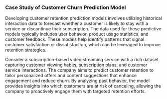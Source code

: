 ### Case Study of Customer Churn Prediction Model

Developing customer retention prediction models involves utilizing historical interaction data to forecast whether a customer is likely to stay with a service or discontinue their subscription. The data used for these predictive models typically includes user behavior, product usage statistics, and customer feedback. These models help identify patterns that signal customer satisfaction or dissatisfaction, which can be leveraged to improve retention strategies.

Consider a subscription-based video streaming service with a rich dataset capturing customer viewing habits, subscription plans, and customer service interactions. The company aims to predict customer retention to tailor personalized offers and content suggestions that enhance engagement and reduce churn. By analyzing past behavior, the model provides insights into which customers are at risk of canceling, allowing the company to proactively engage them with targeted retention efforts.
